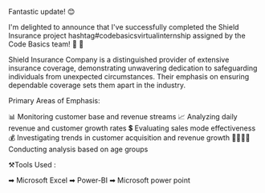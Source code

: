 Fantastic update! 😊

I'm delighted to announce that I've successfully completed the Shield Insurance project hashtag#codebasicsvirtualinternship assigned by the Code Basics team! 🚀 🚀 

Shield Insurance Company is a distinguished provider of extensive insurance coverage, demonstrating unwavering dedication to safeguarding individuals from unexpected circumstances. Their emphasis on ensuring dependable coverage sets them apart in the industry.

Primary Areas of Emphasis:

📊 Monitoring customer base and revenue streams
📈 Analyzing daily revenue and customer growth rates
💲 Evaluating sales mode effectiveness
💰 Investigating trends in customer acquisition and revenue growth
👩‍👩‍👧‍👧 Conducting analysis based on age groups


⚒️Tools Used :

➡ Microsoft Excel
➡ Power-BI 
➡ Microsoft power point
